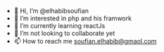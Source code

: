 - 👋 Hi, I’m @elhabibsoufian
- 👀 I’m interested in php and his framwork
- 🌱 I’m currently learning reactJs
- 💞️ I’m not looking to collaborate yet
- 📫 How to reach me soufian.elhabib@gmaol.com

<!---
elhabibsoufian/elhabibsoufian is a ✨ special ✨ repository because its `README.md` (this file) appears on your GitHub profile.
You can click the Preview link to take a look at your changes.
--->
